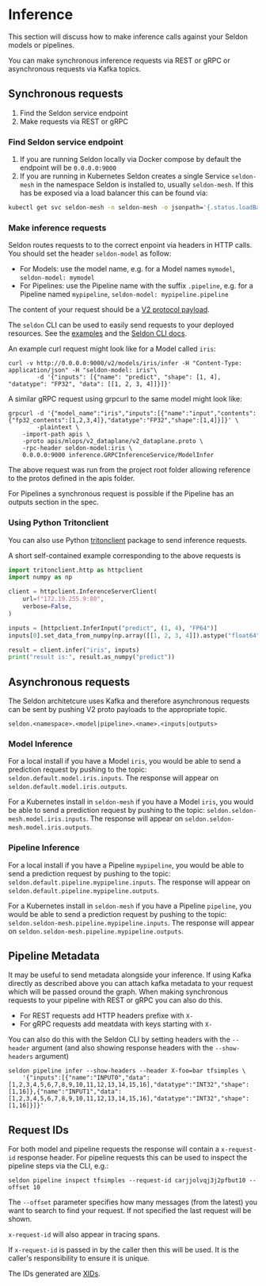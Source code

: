 # Inference

This section will discuss how to make inference calls against your Seldon models or pipelines.

You can make synchronous inference requests via REST or gRPC or asynchronous requests via Kafka topics.

## Synchronous requests

  1. Find the Seldon service endpoint
  2. Make requests via REST or gRPC

### Find Seldon service endpoint

 1. If you are running Seldon locally via Docker compose by default the endpoint will be `0.0.0.0:9000`
 2. If you are running in Kubernetes Seldon creates a single Service `seldon-mesh` in the namespace Seldon is installed to, usually `seldon-mesh`. If this has be exposed via a load balancer this can be found via:

 ```bash
 kubectl get svc seldon-mesh -n seldon-mesh -o jsonpath='{.status.loadBalancer.ingress[0].ip}'
 ```

### Make inference requests

Seldon routes requests to to the correct enpoint via headers in HTTP calls. You should set the header `seldon-model` as follow:

 * For Models: use the model name, e.g. for a Model names `mymodel`, `seldon-model: mymodel`
 * For Pipelines: use the Pipeline name with the suffix `.pipeline`, e.g. for a Pipeline named `mypipeline`, `seldon-model: mypipeline.pipeline`

The content of your request should be a [V2 protocol payload](../apis/inference/v2.md).

The `seldon` CLI can be used to easily send requests to your deployed resources. See the [examples](../examples/index) and the [Seldon CLI docs](../cli/index.md).

An example curl request might look like for a Model called `iris`:

```
curl -v http://0.0.0.0:9000/v2/models/iris/infer -H "Content-Type: application/json" -H "seldon-model: iris"\
        -d '{"inputs": [{"name": "predict", "shape": [1, 4], "datatype": "FP32", "data": [[1, 2, 3, 4]]}]}'
```

A similar gRPC request using grpcurl to the same model might look like:

```
grpcurl -d '{"model_name":"iris","inputs":[{"name":"input","contents":{"fp32_contents":[1,2,3,4]},"datatype":"FP32","shape":[1,4]}]}' \
        -plaintext \
	-import-path apis \
	-proto apis/mlops/v2_dataplane/v2_dataplane.proto \
	-rpc-header seldon-model:iris \
	0.0.0.0:9000 inference.GRPCInferenceService/ModelInfer
```

The above request was run from the project root folder allowing reference to the protos defined in the apis folder.

For Pipelines a synchronous request is possible if the Pipeline has an outputs section in the spec.

### Using Python Tritonclient

You can also use Python [tritonclient](https://github.com/triton-inference-server/client) package to send inference requests.

A short self-contained example corresponding to the above requests is
```python
import tritonclient.http as httpclient
import numpy as np

client = httpclient.InferenceServerClient(
    url=f"172.19.255.9:80",
    verbose=False,
)

inputs = [httpclient.InferInput("predict", (1, 4), "FP64")]
inputs[0].set_data_from_numpy(np.array([[1, 2, 3, 4]]).astype("float64"), binary_data=False)

result = client.infer("iris", inputs)
print("result is:", result.as_numpy("predict"))
```

## Asynchronous requests

The Seldon architetcure uses Kafka and therefore asynchronous requests can be sent by pushing V2 proto payloads to the appropriate topic.

```
seldon.<namespace>.<model|pipeline>.<name>.<inputs|outputs>
```

### Model Inference

For a local install if you have a Model `iris`, you would be able to send a prediction request by pushing to the topic: `seldon.default.model.iris.inputs`. The response will appear on `seldon.default.model.iris.outputs`.

For a Kubernetes install in `seldon-mesh` if you have a Model `iris`, you would be able to send a prediction request by pushing to the topic: `seldon.seldon-mesh.model.iris.inputs`. The response will appear on `seldon.seldon-mesh.model.iris.outputs`.


### Pipeline Inference

For a local install if you have a Pipeline `mypipeline`, you would be able to send a prediction request by pushing to the topic: `seldon.default.pipeline.mypipeline.inputs`. The response will appear on `seldon.default.pipeline.mypipeline.outputs`.

For a Kubernetes install in `seldon-mesh` if you have a Pipeline `pipeline`, you would be able to send a prediction request by pushing to the topic: `seldon.seldon-mesh.pipeline.mypipeline.inputs`. The response will appear on `seldon.seldon-mesh.pipeline.mypipeline.outputs`.


## Pipeline Metadata

It may be useful to send metadata alongside your inference. If using Kafka directly as described above you can attach kafka metadata to your request which will be passed oround the graph. When making synchronous requests to your pipeline with REST or gRPC you can also do this.

 * For REST requests add HTTP headers prefixe with `X-`
 * For gRPC requests add meatdata with keys starting with `X-`

You can also do this with the Seldon CLI by setting headers with the `--header` argument (and also showing response headers with the `--show-headers` argument)

```
seldon pipeline infer --show-headers --header X-foo=bar tfsimples \
    '{"inputs":[{"name":"INPUT0","data":[1,2,3,4,5,6,7,8,9,10,11,12,13,14,15,16],"datatype":"INT32","shape":[1,16]},{"name":"INPUT1","data":[1,2,3,4,5,6,7,8,9,10,11,12,13,14,15,16],"datatype":"INT32","shape":[1,16]}]}'
```

## Request IDs

For both model and pipeline requests the response will contain a `x-request-id` response header. For pipeline requests this can be used to inspect the pipeline steps via the CLI, e.g.:

```
seldon pipeline inspect tfsimples --request-id carjjolvqj3j2pfbut10 --offset 10
```

The `--offset` parameter specifies how many messages (from the latest) you want to search to find your request. If not specified the last request will be shown.

`x-request-id` will also appear in tracing spans.

If `x-request-id` is passed in by the caller then this will be used. It is the caller's responsibility to ensure it is unique.

The IDs generated are [XIDs](https://github.com/rs/xid).